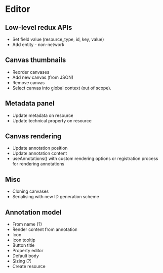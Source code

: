 # Editor

## Low-level redux APIs
- Set field value (resource_type, id, key, value)
- Add entity - non-network


## Canvas thumbnails
- Reorder canvases
- Add new canvas (from JSON)
- Remove canvas
- Select canvas into global context (out of scope).

## Metadata panel
- Update metadata on resource
- Update technical property on resource

## Canvas rendering
- Update annotation position
- Update annotation content
- useAnnotations() with custom rendering options or registration process for rendering annotations

## Misc
- Cloning canvases
- Serialising with new ID generation scheme

## Annotation model
- From name (?)
- Render content from annotation
- Icon
- Icon tooltip
- Button title
- Property editor
- Default body
- Sizing (?)
- Create resource
